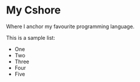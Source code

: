 # My Cshore
Where I anchor my favourite programming language.

This is a sample list:

* One
* Two
* Three
* Four
* Five
